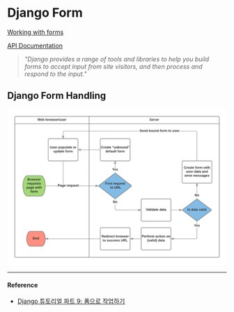 # Django Form

[Working with forms](https://docs.djangoproject.com/en/2.1/topics/forms/)

[API Documentation](https://docs.djangoproject.com/en/2.1/ref/forms/api/)

> *"Django provides a range of tools and libraries to help you build forms to accept input from site visitors, and then process and respond to the input."*

## Django Form Handling

![form](./asset/form_handling.png)

 
---

#### Reference

- [Django 튜토리얼 파트 9: 폼으로 작업하기](https://developer.mozilla.org/ko/docs/Learn/Server-side/Django/Forms)